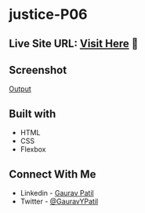 # justice-P06

## Live Site URL: [Visit Here](https://justice-p6.netlify.app/) :rocket:

## Screenshot
[Output](https://user-images.githubusercontent.com/102862547/217513411-8d5af2da-7b88-4fc8-9daf-36de40c73a92.png)



## Built with
- HTML
- CSS
- Flexbox

## Connect With Me
- Linkedin - [Gaurav Patil](https://www.linkedin.com/in/gaurav-patil301/)
- Twitter - [@GauravYPatil](https://twitter.com/GauravYPatil)

